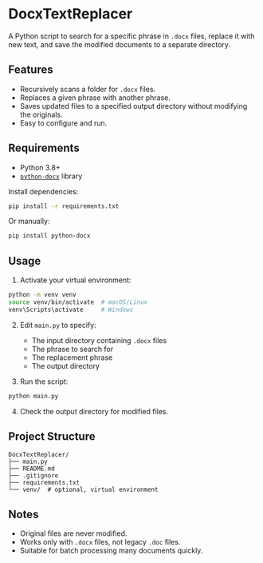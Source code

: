 # DocxTextReplacer

A Python script to search for a specific phrase in `.docx` files, replace it with new text, and save the modified documents to a separate directory.

## Features

* Recursively scans a folder for `.docx` files.
* Replaces a given phrase with another phrase.
* Saves updated files to a specified output directory without modifying the originals.
* Easy to configure and run.

## Requirements

* Python 3.8+
* [`python-docx`](https://python-docx.readthedocs.io/en/latest/) library

Install dependencies:

```bash
pip install -r requirements.txt
```

Or manually:

```bash
pip install python-docx
```

## Usage

1. Activate your virtual environment:

```bash
python -m venv venv
source venv/bin/activate  # macOS/Linux
venv\Scripts\activate     # Windows
```

2. Edit `main.py` to specify:

   * The input directory containing `.docx` files
   * The phrase to search for
   * The replacement phrase
   * The output directory

3. Run the script:

```bash
python main.py
```

4. Check the output directory for modified files.

## Project Structure

```
DocxTextReplacer/
├── main.py
├── README.md
├── .gitignore
├── requirements.txt
└── venv/  # optional, virtual environment
```

## Notes

* Original files are never modified.
* Works only with `.docx` files, not legacy `.doc` files.
* Suitable for batch processing many documents quickly.
